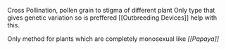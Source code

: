 Cross Pollination, pollen grain to stigma of different plant
Only type that gives genetic variation so is preffered
[[Outbreeding Devices]] help with this.

Only method for plants which are completely monosexual like *[[Papaya]]*